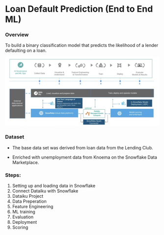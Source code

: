 # Loan Default Prediction (End to End ML)

### Overview

To build a binary classification model that predicts the likelihood of a lender defaulting on a loan. 

![Alt text](https://github.com/livanshu/Data_Science_Portfolio/blob/main/Projects/Loan_Default_Prediction_EndtoEnd_Snowflake_Dataiku/Pipeline.png)

### Dataset

- The base data set was derived from loan data from the Lending Club.

- Enriched with unemployment data from Knoema on the Snowflake Data Marketplace.

### Steps:
1. Setting up and loading data in Snowflake
2. Connect Dataiku with Snowflake
3. Dataiku Project
4. Data Preperation
5. Feature Engineering
6. ML training
7. Evaluation
8. Deployment
9. Scoring

